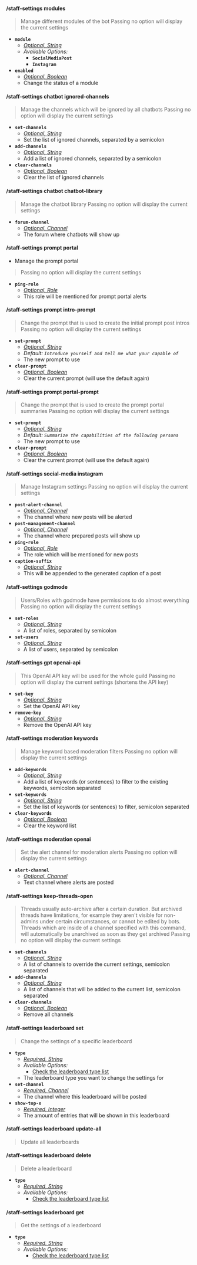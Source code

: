 #### /staff-settings modules
> Manage different modules of the bot
> Passing no option will display the current settings
- **`module`**
  - *[Optional, String](proompter-documentation/guides/Quickstart/Slash%20Commands.md####String)*
  - *Available Options:*
    - **`SocialMediaPost`**
	- **`Instagram`**
- **`enabled`**
  - *[Optional, Boolean](proompter-documentation/guides/Quickstart/Slash%20Commands.md####Boolean)*
  - Change the status of a module

#### /staff-settings chatbot ignored-channels
> Manage the channels which will be ignored by all chatbots
> Passing no option will display the current settings
- **`set-channels`**
  - *[Optional, String](proompter-documentation/guides/Quickstart/Slash%20Commands.md####String)*
  - Set the list of ignored channels, separated by a semicolon
- **`add-channels`**
  - *[Optional, String](proompter-documentation/guides/Quickstart/Slash%20Commands.md####String)*
  - Add a list of ignored channels, separated by a semicolon
- **`clear-channels`**
  - *[Optional, Boolean](proompter-documentation/guides/Quickstart/Slash%20Commands.md####Boolean)*
  - Clear the list of ignored channels

#### /staff-settings chatbot chatbot-library
> Manage the chatbot library
> Passing no option will display the current settings
- **`forum-channel`**
  - *[Optional, Channel](proompter-documentation/guides/Quickstart/Slash%20Commands.md####Channel)*
  - The forum where chatbots will show up

#### /staff-settings prompt portal
- Manage the prompt portal
> Passing no option will display the current settings
- **`ping-role`**
  - *[Optional, Role](proompter-documentation/guides/Quickstart/Slash%20Commands.md####Role)*
  - This role will be mentioned for prompt portal alerts

#### /staff-settings prompt intro-prompt
> Change the prompt that is used to create the initial prompt post intros
> Passing no option will display the current settings
- **`set-prompt`**
  - *[Optional, String](../reference/Slash%20Commands####String)*
  - *Default: `Introduce yourself and tell me what your capable of`*
  - The new prompt to use
- **`clear-prompt`**
  - *[Optional, Boolean](../reference/Slash%20Commands####Boolean)*
  - Clear the current prompt (will use the default again)

#### /staff-settings prompt portal-prompt
> Change the prompt that is used to create the prompt portal summaries
> Passing no option will display the current settings
- **`set-prompt`**
  - *[Optional, String](../reference/Slash%20Commands####String)*
  - *Default: `Summarize the capabilities of the following persona`*
  - The new prompt to use
- **`clear-prompt`**
  - *[Optional, Boolean](../reference/Slash%20Commands####Boolean)*
  - Clear the current prompt (will use the default again)

#### /staff-settings social-media instagram
> Manage Instagram settings
> Passing no option will display the current settings
- **`post-alert-channel`**
  - *[Optional, Channel](proompter-documentation/guides/Quickstart/Slash%20Commands.md####Channel)*
  - The channel where new posts will be alerted
- **`post-management-channel`**
  - *[Optional, Channel](proompter-documentation/guides/Quickstart/Slash%20Commands.md####Channel)*
  - The channel where prepared posts will show up
- **`ping-role`**
  - *[Optional, Role](proompter-documentation/guides/Quickstart/Slash%20Commands.md####Role)*
  - The role which will be mentioned for new posts
- **`caption-suffix`**
  - *[Optional, String](proompter-documentation/guides/Quickstart/Slash%20Commands.md####String)*
  - This will be appended to the generated caption of a post

#### /staff-settings godmode
> Users/Roles with godmode have permissions to do almost everything
> Passing no option will display the current settings
- **`set-roles`**
  - *[Optional, String](proompter-documentation/guides/Quickstart/Slash%20Commands.md####String)*
  - A list of roles, separated by semicolon
- **`set-users`**
  - *[Optional, String](proompter-documentation/guides/Quickstart/Slash%20Commands.md####String)*
  - A list of users, separated by semicolon
  
#### /staff-settings gpt openai-api
> This OpenAI API key will be used for the whole guild
> Passing no option will display the current settings (shortens the API key)
- **`set-key`**
  - *[Optional, String](proompter-documentation/guides/Quickstart/Slash%20Commands.md####String)*
  - Set the OpenAI API key
- **`remove-key`**
  - *[Optional, String](proompter-documentation/guides/Quickstart/Slash%20Commands.md####String)*
  - Remove the OpenAI API key

#### /staff-settings moderation keywords
> Manage keyword based moderation filters
> Passing no option will display the current settings
- **`add-keywords`**
  - *[Optional, String](proompter-documentation/guides/Quickstart/Slash%20Commands.md####String)*
  - Add a list of keywords (or sentences) to filter to the existing keywords, semicolon separated
- **`set-keywords`**
  - *[Optional, String](proompter-documentation/guides/Quickstart/Slash%20Commands.md####String)*
  - Set the list of keywords (or sentences) to filter, semicolon separated
- **`clear-keywords`**
  - *[Optional, Boolean](proompter-documentation/guides/Quickstart/Slash%20Commands.md####Boolean)*
  - Clear the keyword list

#### /staff-settings moderation openai
> Set the alert channel for moderation alerts
> Passing no option will display the current settings
- **`alert-channel`**
  - *[Optional, Channel](proompter-documentation/guides/Quickstart/Slash%20Commands.md####Channel)*
  - Text channel where alerts are posted

#### /staff-settings keep-threads-open
> Threads usually auto-archive after a certain duration. But archived threads have limitations, for example they aren't visible for non-admins under certain circumstances, or cannot be edited by bots. Threads which are inside of a channel specified with this command, will automatically be unarchived as soon as they get archived
> Passing no option will display the current settings
- **`set-channels`**
  - *[Optional, String](proompter-documentation/guides/Quickstart/Slash%20Commands.md####String)*
  - A list of channels to override the current settings, semicolon separated
- **`add-channels`**
  - *[Optional, String](proompter-documentation/guides/Quickstart/Slash%20Commands.md####String)*
  - A list of channels that will be added to the current list, semicolon separated
- **`clear-channels`**
  - *[Optional, Boolean](proompter-documentation/guides/Quickstart/Slash%20Commands.md####Boolean)*
  - Remove all channels

#### /staff-settings leaderboard set
> Change the settings of a specific leaderboard
- **`type`**
  - *[Required, String](proompter-documentation/guides/Quickstart/Slash%20Commands.md####String)*
  - *Available Options:*
    - [Check the leaderboard type list](../reference/Leaderboards##Types)
  - The leaderboard type you want to change the settings for
- **`set-channel`**
  - *[Required, Channel](proompter-documentation/guides/Quickstart/Slash%20Commands.md####Channel)*
  - The channel where this leaderboard will be posted
- **`show-top-x`**
  - *[Required, Integer](proompter-documentation/guides/Quickstart/Slash%20Commands.md####Integer)*
  - The amount of entries that will be shown in this leaderboard

#### /staff-settings leaderboard update-all
> Update all leaderboards

#### /staff-settings leaderboard delete
> Delete a leaderboard
- **`type`**
  - *[Required, String](proompter-documentation/guides/Quickstart/Slash%20Commands.md####String)*
  - *Available Options:*
    - [Check the leaderboard type list](../reference/Leaderboards##Types)

#### /staff-settings leaderboard get
> Get the settings of a leaderboard
- **`type`**
  - *[Required, String](proompter-documentation/guides/Quickstart/Slash%20Commands.md####String)*
  - *Available Options:*
    - [Check the leaderboard type list](../reference/Leaderboards##Types)
